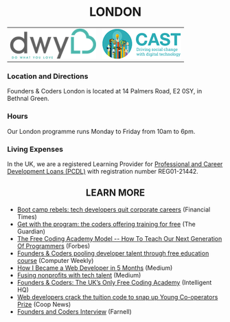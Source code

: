 <h1 align='center'>LONDON</h1>

<table class='portfolio_table'>
  <tr class='portfolio_table_row'>
    <td class='portfolio_item_container'>
      <a href="http://www.dwyl.io/"
        alt="DWYL - Do What You Love">
        <img class="partners-section-image" alt="DWYL logo" src="/assets/partners/dwyl-logo.png"/>
      </a>
    </td>
    <td class='portfolio_item_container'>
      <a href="http://www.wearecast.org.uk/"
        alt="Cast">
        <img class="partners-section-image" alt="Cast logo" src="/assets/partners/cast.png"/>
      </a>
    </td>
  </tr>
</table>


### Location and Directions
Founders & Coders London is located at 14 Palmers Road, E2 0SY, in Bethnal Green.

### Hours
Our London programme runs Monday to Friday from 10am to 6pm.

### Living Expenses
In the UK, we are a registered Learning Provider for [Professional and Career Development Loans (PCDL)](https://www.gov.uk/career-development-loans) with registration number REG01-21442.


<h2 align='center'>LEARN MORE</h2>

+ [Boot camp rebels: tech developers quit corporate careers](https://www.ft.com/content/cd3842d4-8902-11e7-afd2-74b8ecd34d3b) (Financial Times)
+ [Get with the program: the coders offering training for free](https://www.theguardian.com/technology/2015/jul/26/founders-coders-coding-free-training-london) (The Guardian)
+ [The Free Coding Academy Model -- How To Teach Our Next Generation Of Programmers](https://www.forbes.com/forbes/welcome/?toURL=https://www.forbes.com/sites/adrianbridgwater/2015/08/13/the-free-coding-academy-model-how-to-teach-our-next-generation-of-programmers/&refURL=&referrer=#6b07b18829c5) (Forbes)
+ [Founders & Coders pooling developer talent through free education course](http://www.computerweekly.com/news/2240236082/Founders-Coders-pooling-developer-talent-through-free-education-course) (Computer Weekly)
+ [How I Became a Web Developer in 5 Months](https://medium.com/learning-new-stuff/from-non-technical-to-hired-in-5-months-d010f601b1bc#.qnysdqs1z) (Medium)
+ [Fusing nonprofits with tech talent](https://medium.com/@wearecast/fusing-nonprofits-with-tech-talent-bddd5ddbe7bb#.16xbm32wb) (Medium)
+ [Founders & Coders: The UK’s Only Free Coding Academy](http://www.intelligenthq.com/innovation-management/founders-coders-the-uks-only-free-coding-academy/) (Intelligent HQ)
+ [Web developers crack the tuition code to snap up Young Co-operators Prize](http://www.uk.coop/newsroom/web-developers-crack-tuition-code-snap-young-co-operators-prize) (Coop News)
+ [Founders and Coders Interview](http://uk.farnell.com/founders-and-coders-interview) (Farnell)
